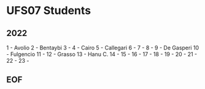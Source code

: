 # UFS07 Students

## 2022
1 - Avolio
2 - Bentaybi
3 - 
4 - Cairo
5 - Callegari
6 -
7 -
8 -
9 - De Gasperi
10 - Fulgencio
11 - 
12 - Grasso
13 - Hanu C.
14 - 
15 - 
16 - 
17 -
18 -
19 -
20 -
21 -
22 -
23 -

## EOF
